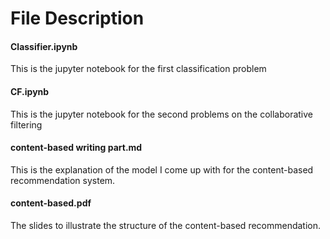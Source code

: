 # File Description

#### Classifier.ipynb

This is the jupyter notebook for the first classification problem

#### CF.ipynb

This is the jupyter notebook for the second problems on the collaborative filtering

#### content-based writing part.md

This is the explanation of the model I come up with for the content-based recommendation system.

#### content-based.pdf

The slides to illustrate the structure of the content-based recommendation.



#### 